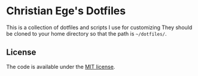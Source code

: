# Christian Ege's Dotfiles

This is a collection of dotfiles and scripts I use for customizing They should be cloned to your home directory so that the path is `~/dotfiles/`.

## License

The code is available under the [MIT license](LICENSE).

